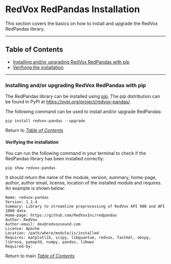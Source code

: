 # RedVox RedPandas Installation

This section covers the basics on how to install and upgrade the RedVox RedPandas library.

----
## Table of Contents

<!-- toc -->

- [Installing and/or upgrading RedVox RedPandas with pip](#installing-and/or-upgrading-RedVox-RedPandas-with-pip)
- [Verifying the installation](#verifying-the-installation)

<!-- tocstop -->

----

### Installing and/or upgrading RedVox RedPandas with pip

The RedPandas library can be installed using [pip](https://pip.pypa.io/en/stable/). The pip distribution can be found 
in PyPI at https://pypi.org/project/redvox-pandas/.

The following command can be used to install and/or upgrade RedPandas:
```shell script
pip install redvox-pandas --upgrade
```

Return to _[Table of Contents](#table-of-contents)_

#### Verifying the installation

You can run the following command in your terminal to check if the RedPandas library has been installed correctly:
```shell script
pip show redvox-pandas
```
It should return the name of the module, version, summary, home-page, author, author email, license, location of the 
installed module and requires. An example is shown below:

```shell script
Name: redvox-pandas
Version: 1.1.4
Summary: Library to streamline preprocessing of RedVox API 900 and API 1000 data
Home-page: https://github.com/RedVoxInc/redpandas
Author: RedVox
Author-email: dev@redvoxsound.com
License: Apache
Location: /path/where/module/is/installed
Requires: matplotlib, scipy, libquantum, redvox, fastkml, obspy, librosa, pymap3d, numpy, pandas, libwwz
Required-by: 
```

Return to main _[Table of Contents](https://github.com/RedVoxInc/redpandas/blob/master/docs/README.md)_